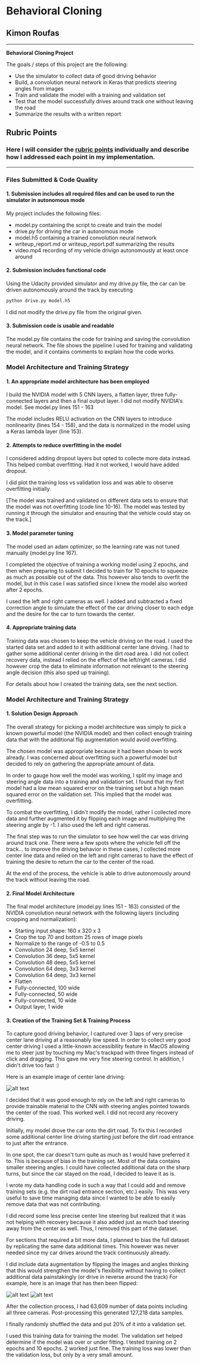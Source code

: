 # **Behavioral Cloning**

## Kimon Roufas

---

**Behavioral Cloning Project**

The goals / steps of this project are the following:
* Use the simulator to collect data of good driving behavior
* Build, a convolution neural network in Keras that predicts steering angles from images
* Train and validate the model with a training and validation set
* Test that the model successfully drives around track one without leaving the road
* Summarize the results with a written report


[//]: # (Image References)

[image1]: ./examples/placeholder.png "Model Visualization"
[image2]: ./writeup/center_lane_driving.jpg "Center Lane Driving"
[image3]: ./examples/placeholder_small.png "Recovery Image"
[image4]: ./examples/placeholder_small.png "Recovery Image"
[image5]: ./examples/placeholder_small.png "Recovery Image"
[image6]: ./examples/placeholder_small.png "Normal Image"
[image7]: ./writeup/center_lane_driving_flipped.png "Flipped Image"

## Rubric Points
### Here I will consider the [rubric points](https://review.udacity.com/#!/rubrics/432/view) individually and describe how I addressed each point in my implementation.

---
### Files Submitted & Code Quality

#### 1. Submission includes all required files and can be used to run the simulator in autonomous mode

My project includes the following files:
* model.py containing the script to create and train the model
* drive.py for driving the car in autonomous mode
* model.h5 containing a trained convolution neural network
* writeup_report.md or writeup_report.pdf summarizing the results
* video.mp4 recording of my vehicle drivign autonomously at least once around

#### 2. Submission includes functional code
Using the Udacity provided simulator and my drive.py file, the car can be driven autonomously around the track by executing
```sh
python drive.py model.h5
```

I did not modify the drive.py file from the original given.

#### 3. Submission code is usable and readable

The model.py file contains the code for training and saving the convolution neural network. The file shows the pipeline I used for training and validating the model, and it contains comments to explain how the code works.

### Model Architecture and Training Strategy

#### 1. An appropriate model architecture has been employed

I build the NVIDIA model with 5 CNN layers, a flatten layer, three fully-connected layers and then a final output layer. I did not modify NVIDIA's model. See model.py lines 151 - 163

The model includes RELU activation on the CNN layers to introduce nonlinearity (lines 154 - 158), and the data is normalized in the model using a Keras lambda layer (line 153).

#### 2. Attempts to reduce overfitting in the model

I considered adding dropout layers but opted to collecte more data instead. This helped combat overfitting. Had it not worked, I would have added dropout.

I did plot the training loss vs validation loss and was able to observe overfitting initially.

[The model was trained and validated on different data sets to ensure that the model was not overfitting (code line 10-16). The model was tested by running it through the simulator and ensuring that the vehicle could stay on the track.]

#### 3. Model parameter tuning

The model used an adam optimizer, so the learning rate was not tuned manually (model.py line 167).

I completed the objective of training a working model using 2 epochs, and then when preparing to submit I decided to train for 10 epochs to squeeze as much as possible out of the data. This however also tends to overfit the model, but in this case I was satisfied since I knew the model also worked after 2 epochs.

I used the left and right cameras as well. I added and subtracted a fixed correction angle to simulate the effect of the car driving closer to each edge and the desire for the car to turn towards the center.

#### 4. Appropriate training data

Training data was chosen to keep the vehicle driving on the road. I used the started data set and added to it with additional center lane driving. I had to gather some additional center driving in the dirt road area. I did not collect recovery data, instead I relied on the effect of the left/right cameras. I did however crop the data to eliminate information not relevant to the steering angle decision (this also sped up training).

For details about how I created the training data, see the next section.

### Model Architecture and Training Strategy

#### 1. Solution Design Approach

The overall strategy for picking a model architecture was simply to pick a known powerful model (the NVIDIA model) and then collect enough training data that with the additional flip augmentation would avoid overfitting.

The chosen model was appropriate because it had been shown to work already. I was concerned about overfitting such a powerful model but decided to rely on gathering the appropriate amount of data.

In order to gauge how well the model was working, I split my image and steering angle data into a training and validation set. I found that my first model had a low mean squared error on the training set but a high mean squared error on the validation set. This implied that the model was overfitting.

To combat the overfitting, I didn't modify the model, rather I collected more data and further augmented it by flipping each image and multiplying the steering angle by -1. I also used the left and right cameras.

The final step was to run the simulator to see how well the car was driving around track one. There were a few spots where the vehicle fell off the track... to improve the driving behavior in these cases, I collected more center line data and relied on the left and right cameras to have the effect of training the desire to return the car to the center of the road.

At the end of the process, the vehicle is able to drive autonomously around the track without leaving the road.

#### 2. Final Model Architecture

The final model architecture (model.py lines 151 - 163) consisted of the NVIDIA convolution neural network with the following layers (including cropping and normalization):

* Starting input shape: 160 x 320 x 3
* Crop the top 70 and bottom 25 rows of image pixels
* Normalize to the range of -0.5 to 0.5
* Convolution 24 deep, 5x5 kernel
* Convolution 36 deep, 5x5 kernel
* Convolution 48 deep, 5x5 kernel
* Convolution 64 deep, 3x3 kernel
* Convolution 64 deep, 3x3 kernel
* Flatten
* Fully-connected, 100 wide
* Fully-connected, 50 wide
* Fully-connected, 10 wide
* Output layer, 1 wide

#### 3. Creation of the Training Set & Training Process

To capture good driving behavior, I captured over 3 laps of very precise center lane driving at a reasonably low speed. In order to collect very good center driving I used a little-known accessibility feature in MacOS allowing me to steer just by touching my Mac's trackpad with three fingers instead of click and dragging. This gave me very fine steering control. In addition, I didn't drive too fast :)

Here is an example image of center lane driving:

![alt text][image2]

I decided that it was good enough to rely on the left and right cameras to provide trainable material to the CNN with steering angles pointed towards the center of the road. This worked well. I did not record any recovery driving.

Initially, my model drove the car onto the dirt road. To fix this I recorded some additional center line driving starting just before the dirt road entrance to just after the entrance.

In one spot, the car doesn't turn quite as much as I would have preferred it to. This is because of bias in the training set. Most of the data contains smaller steering angles. I could have collected additional data on the sharp turns, but since the car stayed on the road, I decided to leave it as is.

I wrote my data handling code in such a way that I could add and remove training sets (e.g. the dirt road entrance section, etc.) easily. This was very useful to save time managing data since I wanted to be able to easily remove data that was not contributing.

I did record some less precise center line steering but realized that it was not helping with recovery because it also added just as much bad steering away from the center as well. Thus, I removed this part of the dataset.

For sections that required a bit more data, I planned to bias the full dataset by replicating the same data additional times. This however was never needed since my car drives around the track continuously already.

I did include data augmentation by flipping the images and angles thinking that this would strengthen the model's flexibility without having to collect additional data painstakingly (or drive in reverse around the track) For example, here is an image that has then been flipped:

![alt text][image2]
![alt text][image7]

After the collection process, I had 63,609 number of data points including all three cameras. Post-processing this generated 127,218 data samples.

I finally randomly shuffled the data and put 20% of it into a validation set.

I used this training data for training the model. The validation set helped determine if the model was over or under fitting. I tested training on 2 epochs and 10 epochs. 2 worked just fine. The training loss was lower than the validation loss, but only by a very small amount.

